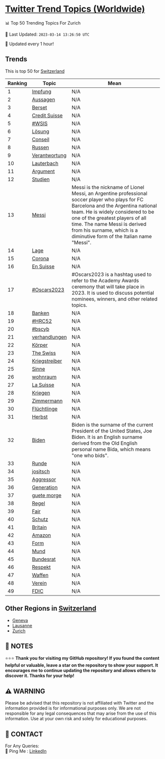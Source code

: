 [Twitter Trend Topics (Worldwide)](https://github.com/ErcinDedeoglu/Twitter-Trend-Topics)
==========


📊 Top 50 Trending Topics For Zurich

📆 Last Updated: `2023-03-14 13:26:50 UTC`

🔧 Updated every 1 hour!


## Trends

This is top 50 for [Switzerland](</Switzerland>)

| Ranking | Topic | Mean |
| ------- | ------------ | ------------ |
| 1 | [Impfung](http://twitter.com/search?q=Impfung) | N/A |
| 2 | [Aussagen](http://twitter.com/search?q=Aussagen) | N/A |
| 3 | [Berset](http://twitter.com/search?q=Berset) | N/A |
| 4 | [Credit Suisse](http://twitter.com/search?q=Credit+Suisse) | N/A |
| 5 | [#WSIS](http://twitter.com/search?q=%23WSIS) | N/A |
| 6 | [Lösung](http://twitter.com/search?q=L%c3%b6sung) | N/A |
| 7 | [Conseil](http://twitter.com/search?q=Conseil) | N/A |
| 8 | [Russen](http://twitter.com/search?q=Russen) | N/A |
| 9 | [Verantwortung](http://twitter.com/search?q=Verantwortung) | N/A |
| 10 | [Lauterbach](http://twitter.com/search?q=Lauterbach) | N/A |
| 11 | [Argument](http://twitter.com/search?q=Argument) | N/A |
| 12 | [Studien](http://twitter.com/search?q=Studien) | N/A |
| 13 | [Messi](http://twitter.com/search?q=Messi) | Messi is the nickname of Lionel Messi, an Argentine professional soccer player who plays for FC Barcelona and the Argentina national team. He is widely considered to be one of the greatest players of all time. The name Messi is derived from his surname, which is a diminutive form of the Italian name "Messi". |
| 14 | [Lage](http://twitter.com/search?q=Lage) | N/A |
| 15 | [Corona](http://twitter.com/search?q=Corona) | N/A |
| 16 | [En Suisse](http://twitter.com/search?q=En+Suisse) | N/A |
| 17 | [#Oscars2023](http://twitter.com/search?q=%23Oscars2023) | #Oscars2023 is a hashtag used to refer to the Academy Awards ceremony that will take place in 2023. It is used to discuss potential nominees, winners, and other related topics. |
| 18 | [Banken](http://twitter.com/search?q=Banken) | N/A |
| 19 | [#HRC52](http://twitter.com/search?q=%23HRC52) | N/A |
| 20 | [#bscyb](http://twitter.com/search?q=%23bscyb) | N/A |
| 21 | [verhandlungen](http://twitter.com/search?q=verhandlungen) | N/A |
| 22 | [Körper](http://twitter.com/search?q=K%c3%b6rper) | N/A |
| 23 | [The Swiss](http://twitter.com/search?q=The+Swiss) | N/A |
| 24 | [Kriegstreiber](http://twitter.com/search?q=Kriegstreiber) | N/A |
| 25 | [Sinne](http://twitter.com/search?q=Sinne) | N/A |
| 26 | [wohnraum](http://twitter.com/search?q=wohnraum) | N/A |
| 27 | [La Suisse](http://twitter.com/search?q=La+Suisse) | N/A |
| 28 | [Kriegen](http://twitter.com/search?q=Kriegen) | N/A |
| 29 | [Zimmermann](http://twitter.com/search?q=Zimmermann) | N/A |
| 30 | [Flüchtlinge](http://twitter.com/search?q=Fl%c3%bcchtlinge) | N/A |
| 31 | [Herbst](http://twitter.com/search?q=Herbst) | N/A |
| 32 | [Biden](http://twitter.com/search?q=Biden) | Biden is the surname of the current President of the United States, Joe Biden. It is an English surname derived from the Old English personal name Bida, which means "one who bids". |
| 33 | [Runde](http://twitter.com/search?q=Runde) | N/A |
| 34 | [jositsch](http://twitter.com/search?q=jositsch) | N/A |
| 35 | [Aggressor](http://twitter.com/search?q=Aggressor) | N/A |
| 36 | [Generation](http://twitter.com/search?q=Generation) | N/A |
| 37 | [guete morge](http://twitter.com/search?q=guete+morge) | N/A |
| 38 | [Regel](http://twitter.com/search?q=Regel) | N/A |
| 39 | [Fair](http://twitter.com/search?q=Fair) | N/A |
| 40 | [Schutz](http://twitter.com/search?q=Schutz) | N/A |
| 41 | [Britain](http://twitter.com/search?q=Britain) | N/A |
| 42 | [Amazon](http://twitter.com/search?q=Amazon) | N/A |
| 43 | [Form](http://twitter.com/search?q=Form) | N/A |
| 44 | [Mund](http://twitter.com/search?q=Mund) | N/A |
| 45 | [Bundesrat](http://twitter.com/search?q=Bundesrat) | N/A |
| 46 | [Respekt](http://twitter.com/search?q=Respekt) | N/A |
| 47 | [Waffen](http://twitter.com/search?q=Waffen) | N/A |
| 48 | [Verein](http://twitter.com/search?q=Verein) | N/A |
| 49 | [FDIC](http://twitter.com/search?q=FDIC) | N/A |



## Other Regions in [Switzerland](</Switzerland>)

* [Geneva](</Switzerland/Geneva.md>)
* [Lausanne](</Switzerland/Lausanne.md>)
* [Zurich](</Switzerland/Zurich.md>)



## 📝 NOTES

⭐⭐⭐ **Thank you for visiting my GitHub repository! If you found the content helpful or valuable, leave a star on the repository to show your support. It encourages me to continue updating the repository and allows others to discover it. Thanks for your help!**


## ⚠️ WARNING

Please be advised that this repository is not affiliated with Twitter and the information provided is for informational purposes only. We are not responsible for any legal consequences that may arise from the use of this information. Use at your own risk and solely for educational purposes.


## 📨 CONTACT

 For Any Queries:  
            🏓 Ping Me : [LinkedIn](https://www.linkedin.com/in/ercindedeoglu/)
